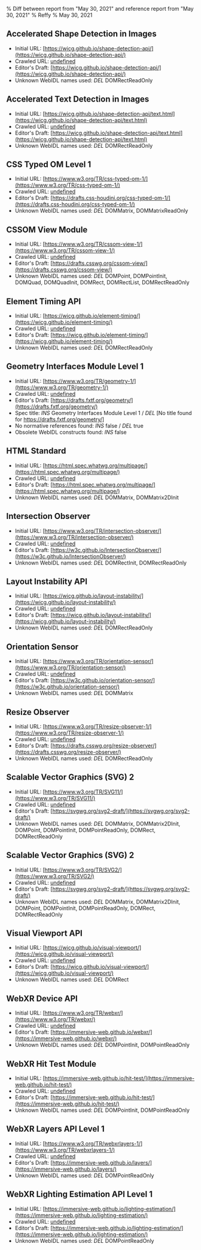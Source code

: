 % Diff between report from "May 30, 2021" and reference report from "May 30, 2021"
% Reffy
% May 30, 2021

## Accelerated Shape Detection in Images

- Initial URL: [https://wicg.github.io/shape-detection-api/](https://wicg.github.io/shape-detection-api/)
- Crawled URL: [undefined](undefined)
- Editor's Draft: [https://wicg.github.io/shape-detection-api/](https://wicg.github.io/shape-detection-api/)
- Unknown WebIDL names used: *DEL* DOMRectReadOnly


## Accelerated Text Detection in Images

- Initial URL: [https://wicg.github.io/shape-detection-api/text.html](https://wicg.github.io/shape-detection-api/text.html)
- Crawled URL: [undefined](undefined)
- Editor's Draft: [https://wicg.github.io/shape-detection-api/text.html](https://wicg.github.io/shape-detection-api/text.html)
- Unknown WebIDL names used: *DEL* DOMRectReadOnly


## CSS Typed OM Level 1

- Initial URL: [https://www.w3.org/TR/css-typed-om-1/](https://www.w3.org/TR/css-typed-om-1/)
- Crawled URL: [undefined](undefined)
- Editor's Draft: [https://drafts.css-houdini.org/css-typed-om-1/](https://drafts.css-houdini.org/css-typed-om-1/)
- Unknown WebIDL names used: *DEL* DOMMatrix, DOMMatrixReadOnly


## CSSOM View Module

- Initial URL: [https://www.w3.org/TR/cssom-view-1/](https://www.w3.org/TR/cssom-view-1/)
- Crawled URL: [undefined](undefined)
- Editor's Draft: [https://drafts.csswg.org/cssom-view/](https://drafts.csswg.org/cssom-view/)
- Unknown WebIDL names used: *DEL* DOMPoint, DOMPointInit, DOMQuad, DOMQuadInit, DOMRect, DOMRectList, DOMRectReadOnly


## Element Timing API

- Initial URL: [https://wicg.github.io/element-timing/](https://wicg.github.io/element-timing/)
- Crawled URL: [undefined](undefined)
- Editor's Draft: [https://wicg.github.io/element-timing/](https://wicg.github.io/element-timing/)
- Unknown WebIDL names used: *DEL* DOMRectReadOnly


## Geometry Interfaces Module Level 1

- Initial URL: [https://www.w3.org/TR/geometry-1/](https://www.w3.org/TR/geometry-1/)
- Crawled URL: [undefined](undefined)
- Editor's Draft: [https://drafts.fxtf.org/geometry/](https://drafts.fxtf.org/geometry/)
- Spec title: *INS* Geometry Interfaces Module Level 1 / *DEL* [No title found for https://drafts.fxtf.org/geometry/]
- No normative references found: *INS* false / *DEL* true
- Obsolete WebIDL constructs found: *INS* false


## HTML Standard

- Initial URL: [https://html.spec.whatwg.org/multipage/](https://html.spec.whatwg.org/multipage/)
- Crawled URL: [undefined](undefined)
- Editor's Draft: [https://html.spec.whatwg.org/multipage/](https://html.spec.whatwg.org/multipage/)
- Unknown WebIDL names used: *DEL* DOMMatrix, DOMMatrix2DInit


## Intersection Observer

- Initial URL: [https://www.w3.org/TR/intersection-observer/](https://www.w3.org/TR/intersection-observer/)
- Crawled URL: [undefined](undefined)
- Editor's Draft: [https://w3c.github.io/IntersectionObserver/](https://w3c.github.io/IntersectionObserver/)
- Unknown WebIDL names used: *DEL* DOMRectInit, DOMRectReadOnly


## Layout Instability API

- Initial URL: [https://wicg.github.io/layout-instability/](https://wicg.github.io/layout-instability/)
- Crawled URL: [undefined](undefined)
- Editor's Draft: [https://wicg.github.io/layout-instability/](https://wicg.github.io/layout-instability/)
- Unknown WebIDL names used: *DEL* DOMRectReadOnly


## Orientation Sensor

- Initial URL: [https://www.w3.org/TR/orientation-sensor/](https://www.w3.org/TR/orientation-sensor/)
- Crawled URL: [undefined](undefined)
- Editor's Draft: [https://w3c.github.io/orientation-sensor/](https://w3c.github.io/orientation-sensor/)
- Unknown WebIDL names used: *DEL* DOMMatrix


## Resize Observer

- Initial URL: [https://www.w3.org/TR/resize-observer-1/](https://www.w3.org/TR/resize-observer-1/)
- Crawled URL: [undefined](undefined)
- Editor's Draft: [https://drafts.csswg.org/resize-observer/](https://drafts.csswg.org/resize-observer/)
- Unknown WebIDL names used: *DEL* DOMRectReadOnly


## Scalable Vector Graphics (SVG) 2

- Initial URL: [https://www.w3.org/TR/SVG11/](https://www.w3.org/TR/SVG11/)
- Crawled URL: [undefined](undefined)
- Editor's Draft: [https://svgwg.org/svg2-draft/](https://svgwg.org/svg2-draft/)
- Unknown WebIDL names used: *DEL* DOMMatrix, DOMMatrix2DInit, DOMPoint, DOMPointInit, DOMPointReadOnly, DOMRect, DOMRectReadOnly


## Scalable Vector Graphics (SVG) 2

- Initial URL: [https://www.w3.org/TR/SVG2/](https://www.w3.org/TR/SVG2/)
- Crawled URL: [undefined](undefined)
- Editor's Draft: [https://svgwg.org/svg2-draft/](https://svgwg.org/svg2-draft/)
- Unknown WebIDL names used: *DEL* DOMMatrix, DOMMatrix2DInit, DOMPoint, DOMPointInit, DOMPointReadOnly, DOMRect, DOMRectReadOnly


## Visual Viewport API

- Initial URL: [https://wicg.github.io/visual-viewport/](https://wicg.github.io/visual-viewport/)
- Crawled URL: [undefined](undefined)
- Editor's Draft: [https://wicg.github.io/visual-viewport/](https://wicg.github.io/visual-viewport/)
- Unknown WebIDL names used: *DEL* DOMRect


## WebXR Device API

- Initial URL: [https://www.w3.org/TR/webxr/](https://www.w3.org/TR/webxr/)
- Crawled URL: [undefined](undefined)
- Editor's Draft: [https://immersive-web.github.io/webxr/](https://immersive-web.github.io/webxr/)
- Unknown WebIDL names used: *DEL* DOMPointInit, DOMPointReadOnly


## WebXR Hit Test Module

- Initial URL: [https://immersive-web.github.io/hit-test/](https://immersive-web.github.io/hit-test/)
- Crawled URL: [undefined](undefined)
- Editor's Draft: [https://immersive-web.github.io/hit-test/](https://immersive-web.github.io/hit-test/)
- Unknown WebIDL names used: *DEL* DOMPointInit, DOMPointReadOnly


## WebXR Layers API Level 1

- Initial URL: [https://www.w3.org/TR/webxrlayers-1/](https://www.w3.org/TR/webxrlayers-1/)
- Crawled URL: [undefined](undefined)
- Editor's Draft: [https://immersive-web.github.io/layers/](https://immersive-web.github.io/layers/)
- Unknown WebIDL names used: *DEL* DOMPointReadOnly


## WebXR Lighting Estimation API Level 1

- Initial URL: [https://immersive-web.github.io/lighting-estimation/](https://immersive-web.github.io/lighting-estimation/)
- Crawled URL: [undefined](undefined)
- Editor's Draft: [https://immersive-web.github.io/lighting-estimation/](https://immersive-web.github.io/lighting-estimation/)
- Unknown WebIDL names used: *DEL* DOMPointReadOnly


